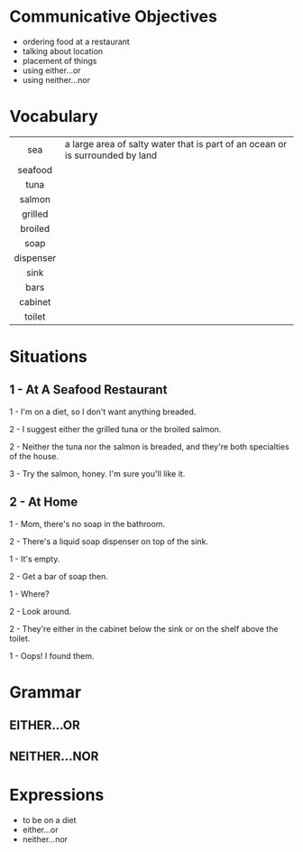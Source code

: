 # Communicative Objectives
- ordering food at a restaurant
- talking about location
- placement of things
- using either...or
- using neither...nor


# Vocabulary
|||
|:---:|---|
|sea| a large area of salty water that is part of an ocean or is surrounded by land|
|seafood||
|tuna||
|salmon||
|grilled||
|broiled||
|soap||
|dispenser||
|sink||
|bars||
|cabinet||
|toilet||


# Situations
## 1 - At A Seafood Restaurant
1 - I'm on a diet, so I don't want anything breaded.

2 - I suggest either the grilled tuna or the broiled salmon.

2 - Neither the tuna nor the salmon is breaded, and  they're both specialties of the house.

3 - Try the salmon, honey. I'm sure you'll like it.

## 2 - At Home
1 - Mom, there's no soap in the bathroom.

2 - There's a liquid soap dispenser on top of the sink.

1 - It's empty.

2 - Get a bar of soap then.

1 - Where?

2 - Look around.

2 - They're either in the cabinet below the sink or on the shelf above the toilet.

1 - Oops! I found them.


# Grammar
## EITHER...OR

## NEITHER...NOR


# Expressions
- to be on a diet
- either...or
- neither...nor